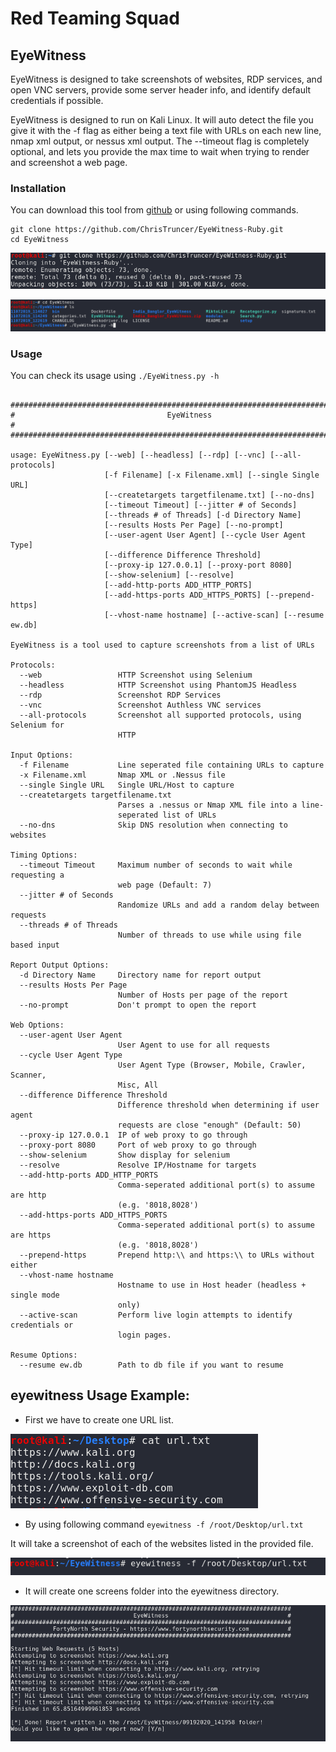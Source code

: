 # Red Teaming Squad

## EyeWitness

EyeWitness is designed to take screenshots of websites, RDP services, and open VNC servers, provide some server header info, and identify default credentials if possible.

EyeWitness is designed to run on Kali Linux. It will auto detect the file you give it with the -f flag as either being a text file with URLs on each new line, nmap xml output, or nessus xml output. The --timeout flag is completely optional, and lets you provide the max time to wait when trying to render and screenshot a web page.

### Installation

You can download this tool from [github](https://github.com/ChrisTruncer/EyeWitness-Ruby) or using following commands.

```
git clone https://github.com/ChrisTruncer/EyeWitness-Ruby.git
cd EyeWitness
```
<kbd>![](eyewitness/1.png)</kbd>

<kbd>![](eyewitness/2.png)</kbd>

### Usage

You can check its usage using ```./EyeWitness.py -h```


```

################################################################################
#                                  EyeWitness                                  #
################################################################################

usage: EyeWitness.py [--web] [--headless] [--rdp] [--vnc] [--all-protocols]
                     [-f Filename] [-x Filename.xml] [--single Single URL]
                     [--createtargets targetfilename.txt] [--no-dns]
                     [--timeout Timeout] [--jitter # of Seconds]
                     [--threads # of Threads] [-d Directory Name]
                     [--results Hosts Per Page] [--no-prompt]
                     [--user-agent User Agent] [--cycle User Agent Type]
                     [--difference Difference Threshold]
                     [--proxy-ip 127.0.0.1] [--proxy-port 8080]
                     [--show-selenium] [--resolve]
                     [--add-http-ports ADD_HTTP_PORTS]
                     [--add-https-ports ADD_HTTPS_PORTS] [--prepend-https]
                     [--vhost-name hostname] [--active-scan] [--resume ew.db]

EyeWitness is a tool used to capture screenshots from a list of URLs

Protocols:
  --web                 HTTP Screenshot using Selenium
  --headless            HTTP Screenshot using PhantomJS Headless
  --rdp                 Screenshot RDP Services
  --vnc                 Screenshot Authless VNC services
  --all-protocols       Screenshot all supported protocols, using Selenium for
                        HTTP

Input Options:
  -f Filename           Line seperated file containing URLs to capture
  -x Filename.xml       Nmap XML or .Nessus file
  --single Single URL   Single URL/Host to capture
  --createtargets targetfilename.txt
                        Parses a .nessus or Nmap XML file into a line-
                        seperated list of URLs
  --no-dns              Skip DNS resolution when connecting to websites

Timing Options:
  --timeout Timeout     Maximum number of seconds to wait while requesting a
                        web page (Default: 7)
  --jitter # of Seconds
                        Randomize URLs and add a random delay between requests
  --threads # of Threads
                        Number of threads to use while using file based input

Report Output Options:
  -d Directory Name     Directory name for report output
  --results Hosts Per Page
                        Number of Hosts per page of the report
  --no-prompt           Don't prompt to open the report

Web Options:
  --user-agent User Agent
                        User Agent to use for all requests
  --cycle User Agent Type
                        User Agent Type (Browser, Mobile, Crawler, Scanner,
                        Misc, All
  --difference Difference Threshold
                        Difference threshold when determining if user agent
                        requests are close "enough" (Default: 50)
  --proxy-ip 127.0.0.1  IP of web proxy to go through
  --proxy-port 8080     Port of web proxy to go through
  --show-selenium       Show display for selenium
  --resolve             Resolve IP/Hostname for targets
  --add-http-ports ADD_HTTP_PORTS
                        Comma-seperated additional port(s) to assume are http
                        (e.g. '8018,8028')
  --add-https-ports ADD_HTTPS_PORTS
                        Comma-seperated additional port(s) to assume are https
                        (e.g. '8018,8028')
  --prepend-https       Prepend http:\\ and https:\\ to URLs without either
  --vhost-name hostname
                        Hostname to use in Host header (headless + single mode
                        only)
  --active-scan         Perform live login attempts to identify credentials or
                        login pages.

Resume Options:
  --resume ew.db        Path to db file if you want to resume
```

## eyewitness Usage Example:

* First we have to create one URL list.

 <kbd>![](eyewitness/3.png)</kbd>

* By using following command  ```eyewitness -f /root/Desktop/url.txt``` 

 It will take a screenshot of each of the websites listed in the provided file.

<kbd>![](eyewitness/4.png)</kbd>

* It will create one screens folder into the eyewitness directory.
 
<kbd>![](eyewitness/5.png)</kbd>
